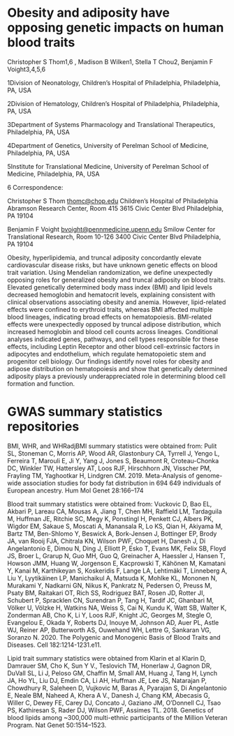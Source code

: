 # Obesity and adiposity have opposing genetic impacts on human blood traits

Christopher S Thom1,6 , Madison B Wilken1, Stella T Chou2, Benjamin F Voight3,4,5,6

1Division of Neonatology, Children’s Hospital of Philadelphia, Philadelphia, PA, USA

2Division of Hematology, Children’s Hospital of Philadelphia, Philadelphia, PA, USA

3Department of Systems Pharmacology and Translational Therapeutics, Philadelphia, PA, USA

4Department of Genetics, University of Perelman School of Medicine, Philadelphia, PA, USA

5Institute for Translational Medicine, University of Perelman School of Medicine, Philadelphia, PA, USA

6 Correspondence:

Christopher S Thom
thomc@chop.edu
Children’s Hospital of Philadelphia
Abramson Research Center, Room 415
3615 Civic Center Blvd
Philadelphia, PA 19104

Benjamin F Voight
bvoight@pennmedicine.upenn.edu
Smilow Center for Translational Research, Room 10-126
3400 Civic Center Blvd
Philadelphia, PA 19104	



Obesity, hyperlipidemia, and truncal adiposity concordantly elevate cardiovascular disease risks, but have unknown genetic effects on blood trait variation. Using Mendelian randomization, we define unexpectedly opposing roles for generalized obesity and truncal adiposity on blood traits. Elevated genetically determined body mass index (BMI) and lipid levels decreased hemoglobin and hematocrit levels, explaining consistent with clinical observations associating obesity and anemia. However, lipid-related effects were confined to erythroid traits, whereas BMI affected multiple blood lineages, indicating broad effects on hematopoiesis. BMI-related effects were unexpectedly opposed by truncal adipose distribution, which increased hemoglobin and blood cell counts across lineages. Conditional analyses indicated genes, pathways, and cell types responsible for these effects, including Leptin Receptor and other blood cell-extrinsic factors in adipocytes and endothelium, which regulate hematopoietic stem and progenitor cell biology. Our findings identify novel roles for obesity and adipose distribution on hematopoiesis and show that genetically determined adiposity plays a previously underappreciated role in determining blood cell formation and function.



# GWAS summary statistics repositories

BMI, WHR, and WHRadjBMI summary statistics were obtained from:
Pulit SL, Stoneman C, Morris AP, Wood AR, Glastonbury CA, Tyrrell J, Yengo L, Ferreira T, Marouli E, Ji Y, Yang J, Jones S, Beaumont R, Croteau-Chonka DC, Winkler TW, Hattersley AT, Loos RJF, Hirschhorn JN, Visscher PM, Frayling TM, Yaghootkar H, Lindgren CM. 2019. Meta-Analysis of genome-wide association studies for body fat distribution in 694 649 individuals of European ancestry. Hum Mol Genet 28:166–174


Blood trait summary statistics were obtained from:
Vuckovic D, Bao EL, Akbari P, Lareau CA, Mousas A, Jiang T, Chen MH, Raffield LM, Tardaguila M, Huffman JE, Ritchie SC, Megy K, Ponstingl H, Penkett CJ, Albers PK, Wigdor EM, Sakaue S, Moscati A, Manansala R, Lo KS, Qian H, Akiyama M, Bartz TM, Ben-Shlomo Y, Beswick A, Bork-Jensen J, Bottinger EP, Brody JA, van Rooij FJA, Chitrala KN, Wilson PWF, Choquet H, Danesh J, Di Angelantonio E, Dimou N, Ding J, Elliott P, Esko T, Evans MK, Felix SB, Floyd JS, Broer L, Grarup N, Guo MH, Guo Q, Greinacher A, Haessler J, Hansen T, Howson JMM, Huang W, Jorgenson E, Kacprowski T, Kähönen M, Kamatani Y, Kanai M, Karthikeyan S, Koskeridis F, Lange LA, Lehtimäki T, Linneberg A, Liu Y, Lyytikäinen LP, Manichaikul A, Matsuda K, Mohlke KL, Mononen N, Murakami Y, Nadkarni GN, Nikus K, Pankratz N, Pedersen O, Preuss M, Psaty BM, Raitakari OT, Rich SS, Rodriguez BAT, Rosen JD, Rotter JI, Schubert P, Spracklen CN, Surendran P, Tang H, Tardif JC, Ghanbari M, Völker U, Völzke H, Watkins NA, Weiss S, Cai N, Kundu K, Watt SB, Walter K, Zonderman AB, Cho K, Li Y, Loos RJF, Knight JC, Georges M, Stegle O, Evangelou E, Okada Y, Roberts DJ, Inouye M, Johnson AD, Auer PL, Astle WJ, Reiner AP, Butterworth AS, Ouwehand WH, Lettre G, Sankaran VG, Soranzo N. 2020. The Polygenic and Monogenic Basis of Blood Traits and Diseases. Cell 182:1214-1231.e11.


Lipid trait summary statistics were obtained from Klarin et al
Klarin D, Damrauer SM, Cho K, Sun Y V., Teslovich TM, Honerlaw J, Gagnon DR, DuVall SL, Li J, Peloso GM, Chaffin M, Small AM, Huang J, Tang H, Lynch JA, Ho YL, Liu DJ, Emdin CA, Li AH, Huffman JE, Lee JS, Natarajan P, Chowdhury R, Saleheen D, Vujkovic M, Baras A, Pyarajan S, Di Angelantonio E, Neale BM, Naheed A, Khera A V., Danesh J, Chang KM, Abecasis G, Willer C, Dewey FE, Carey DJ, Concato J, Gaziano JM, O’Donnell CJ, Tsao PS, Kathiresan S, Rader DJ, Wilson PWF, Assimes TL. 2018. Genetics of blood lipids among ~300,000 multi-ethnic participants of the Million Veteran Program. Nat Genet 50:1514–1523.
